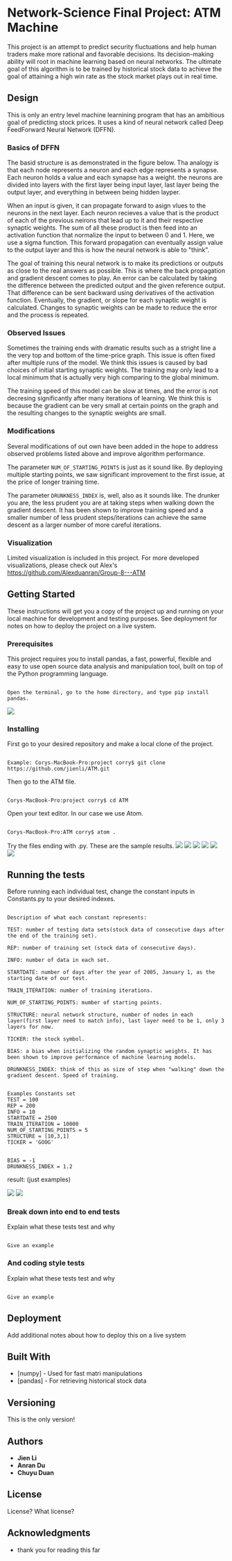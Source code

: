 # Network-Science Final Project: ATM Machine

This project is an attempt to predict security fluctuations and help human traders make more rational and favorable decisions. Its decision-making ability will root in machine learning based on neural networks. The ultimate goal of this algorithm is to be trained by historical stock data to achieve the goal of attaining a high win rate as the stock market plays out in real time.

## Design

This is only an entry level machine learnining program that has an ambitious goal of predicting stock prices. It uses a kind of neural network called Deep FeedForward Neural Network (DFFN). 

### Basics of DFFN

The basid structure is as demonstrated in the figure below. Tha analogy is that each node represents a neuron and each edge  represents a synapse. Each neuron holds a value and each synapse has a weight. the neurons are divided into layers with the first layer being input layer, last layer being the output layer, and everything in between being hidden layper. 

When an input is given, it can propagate forward to asign vlues to the neurons in the next layer. Each neuron recieves a value that is the product of each of the previous neirons that lead up to it and their respective synaptic weights. The sum of all these product is then feed into an activation function that normalize the input to between 0 and 1. Here, we use a sigma function. This forward propagation can eventually assign value to the output layer and this is how the neural network is able to "think".

The goal of training this neural network is to make its predictions or outputs as close to the real answers as possible. This is where the back propagation and gradient descent comes to play. An error can be calculated by taking the difference between the predicted output and the given reference output. That difference can be sent backward using derivatives of the activation function. Eventually, the gradient, or slope for each synaptic weight is calculated. Changes to synaptic weights can be made to reduce the error and the process is repeated.


### Observed Issues

Sometimes the training ends with dramatic results such as a stright line a the very top and bottom of the time-price graph. This issue is often fixed after multiple runs of the model. We think this issues is caused by bad choices of initial starting synaptic weights. The training may only lead to a local minimum that is actually very high comparing to the global minimum.

The training speed of this model can be slow at times, and the error is not decresing significantly after many iterations of learning. We think this is because the gradient can be very small at certain points on the graph and the resulting changes to the synaptic weights are small. 


### Modifications 

Several modifications of out own have been added in the hope to address observed problems listed above and improve algorithm performance.

The parameter `NUM_OF_STARTING_POINTS` is just as it sound like. By deploying multiple starting points, we saw significant improvement to the first issue, at the price of longer training time.

The parameter `DRUNKNESS_INDEX` is, well, also as it sounds like. The drunker you are, the less prudent you are at taking steps when walking down the gradient descent. It has been shown to improve training speed and a smaller number of less prudent steps/iterations can achieve the same descent as a larger number of more careful iterations.


### Visualization

Limited visualization is included in this project. For more developed visualizations, please check out Alex's https://github.com/Alexduanran/Group-8---ATM


## Getting Started

These instructions will get you a copy of the project up and running on your local machine for development and testing purposes. See deployment for notes on how to deploy the project on a live system.

### Prerequisites

This project requires you to install pandas, a fast, powerful, flexible and easy to use open source data analysis and manipulation tool, built on top of the Python programming language.

```

Open the terminal, go to the home directory, and type pip install pandas.

```

![](images/pandas:install.png)

### Installing

First go to your desired repository and make a local clone of the project. 

```

Example: Corys-MacBook-Pro:project corry$ git clone https://github.com/jienli/ATM.git

```

Then go to the ATM file.

```

Corys-MacBook-Pro:project corry$ cd ATM

```

Open your text editor. In our case we use Atom. 


```

Corys-MacBook-Pro:ATM corry$ atom .

```

Try the files ending with .py. These are the sample results.
![](https://github.com/jienli/ATM/blob/master/images/5791588609220_.pic_hd.jpg)
![](https://github.com/jienli/ATM/blob/master/images/5801588609231_.pic_hd.jpg)
![](https://github.com/jienli/ATM/blob/master/images/5811588609244_.pic_hd.jpg)
![](https://github.com/jienli/ATM/blob/master/images/5821588609272_.pic_hd.jpg)
![](https://github.com/jienli/ATM/blob/master/images/5831588609290_.pic_hd.jpg)
![](https://github.com/jienli/ATM/blob/master/images/WechatIMG901.png)

## Running the tests

Before running each individual test, change the constant inputs in Constants.py to your desired indexes.

```

Description of what each constant represents: 

TEST: number of testing data sets(stock data of consecutive days after the end of the training set).

REP: number of training set (stock data of consecutive days).

INFO: number of data in each set.

STARTDATE: number of days after the year of 2005, January 1, as the starting date of our test. 

TRAIN_ITERATION: number of training iterations.

NUM_OF_STARTING_POINTS: mumber of starting points.

STRUCTURE: neural network structure, number of nodes in each layer(first layer need to match info), last layer need to be 1, only 3 layers for now.

TICKER: the stock symbol. 

BIAS: a bias when initializing the random synaptic weights. It has been shown to improve performance of machine learning models.

DRUNKNESS_INDEX: think of this as size of step when "walking" down the gradient descent. Speed of training. 

```

```

Examples Constants set
TEST = 100
REP = 200
INFO = 10
STARTDATE = 2500
TRAIN_ITERATION = 10000
NUM_OF_STARTING_POINTS = 5
STRUCTURE = [10,3,1]
TICKER = 'GOOG'


BIAS = -1
DRUNKNESS_INDEX = 1.2

```

result: (just examples)

![](images/1%20FFN%201%20with%20test%20dat.png)
![](images/1%20FFN%202%20with%20test%20data.png)


### Break down into end to end tests

Explain what these tests test and why

```

Give an example

```

### And coding style tests

Explain what these tests test and why

```

Give an example

```

## Deployment

Add additional notes about how to deploy this on a live system

## Built With

* [numpy] - Used for fast matri manipulations
* [pandas] - For retrieving historical stock data


## Versioning

This is the only version!

## Authors

* **Jien Li** 
* **Anran Du** 
* **Chuyu Duan** 


## License

License? What license?

## Acknowledgments

* thank you for reading this far

